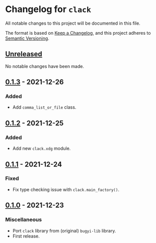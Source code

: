 # Changelog for `clack`

All notable changes to this project will be documented in this file.

The format is based on [Keep a Changelog], and this project adheres to
[Semantic Versioning].

[Keep a Changelog]: https://keepachangelog.com/en/1.0.0/
[Semantic Versioning]: https://semver.org/


## [Unreleased](https://github.com/python-boltons/clack/compare/0.1.3...HEAD)

No notable changes have been made.


## [0.1.3](https://github.com/python-boltons/clack/compare/0.1.2...0.1.3) - 2021-12-26

### Added

* Add `comma_list_or_file` class.


## [0.1.2](https://github.com/python-boltons/clack/compare/0.1.1...0.1.2) - 2021-12-25

### Added

* Add new `clack.xdg` module.


## [0.1.1](https://github.com/python-boltons/clack/compare/0.1.0...0.1.1) - 2021-12-24

### Fixed

* Fix type checking issue with `clack.main_factory()`.


## [0.1.0](https://github.com/python-boltons/clack/releases/tag/0.1.0) - 2021-12-23

### Miscellaneous

* Port `clack` library from (original) `bugyi-lib` library.
* First release.
